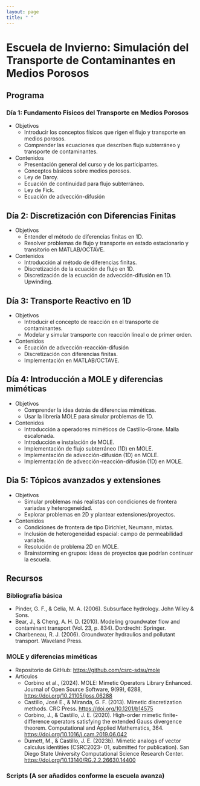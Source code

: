 ```yaml
---
layout: page
title: " "
---
```


# Escuela de Invierno: Simulación del Transporte de Contaminantes en Medios Porosos

## Programa

### Día 1: Fundamento Físicos del Transporte en Medios Porosos

* Objetivos
  * Introducir los conceptos físicos que rigen el flujo y transporte en medios porosos.
  * Comprender las ecuaciones que describen flujo subterráneo y transporte de contaminantes.
* Contenidos
  * Presentación general del curso y de los participantes.
  * Conceptos básicos sobre medios porosos.
  * Ley de Darcy.
  * Ecuación de continuidad para flujo subterráneo.
  * Ley de Fick.
  * Ecuación de advección-difusión

## Día 2: Discretización con Diferencias Finitas

* Objetivos
  * Entender el método de diferencias finitas en 1D.
  * Resolver problemas de flujo y transporte en estado estacionario y transitorio en MATLAB/OCTAVE.
* Contenidos
  * Introducción al método de diferencias finitas.
  * Discretización de la ecuación de flujo en 1D.
  * Discretización de la ecuación de advección-difusión en 1D. Upwinding.

## Día 3: Transporte Reactivo en 1D

* Objetivos
  * Introducir el concepto de reacción en el transporte de contaminantes.
  * Modelar y simular transporte con reacción lineal o de primer orden.
* Contenidos
  * Ecuación de advección-reacción-difusión
  * Discretización con diferencias finitas.
  * Implementación en MATLAB/OCTAVE.

## Día 4: Introducción a MOLE y diferencias miméticas

* Objetivos
  * Comprender la idea detrás de diferencias miméticas.
  * Usar la librería MOLE para simular problemas de 1D.
* Contenidos
  * Introducción a operadores miméticos de Castillo-Grone. Malla escalonada.
  * Introducción e instalación de MOLE.
  * Implementación de flujo subterráneo (1D) en MOLE.
  * Implementación de advección-difusión (1D) en MOLE.
  * Implementación de advección-reacción-difusión (1D) en MOLE.

## Dia 5: Tópicos avanzados y extensiones

* Objetivos
  * Simular problemas más realistas con condiciones de frontera variadas y heterogeneidad.
  * Explorar problemas en 2D y plantear extensiones/proyectos.
* Contenidos
  * Condiciones de frontera de tipo Dirichlet, Neumann, mixtas.
  * Inclusión de heterogeneidad espacial: campo de permeabilidad variable.
  * Resolución de problema 2D en MOLE.
  * Brainstorming en grupos: ideas de proyectos que podrían continuar la escuela.

## Recursos

### Bibliografía básica
* Pinder, G. F., & Celia, M. A. (2006). Subsurface hydrology. John Wiley & Sons.
* Bear, J., & Cheng, A. H. D. (2010). Modeling groundwater flow and contaminant transport (Vol. 23, p. 834). Dordrecht: Springer.
* Charbeneau, R. J. (2006). Groundwater hydraulics and pollutant transport. Waveland Press.

### MOLE y diferencias miméticas
* Repositorio de GitHub: https://github.com/csrc-sdsu/mole
* Artículos
  * Corbino et al., (2024). MOLE: Mimetic Operators Library Enhanced. Journal of Open Source Software, 9(99), 6288, https://doi.org/10.21105/joss.06288
  * Castillo, José E., & Miranda, G. F. (2013). Mimetic discretization methods. CRC Press. https://doi.org/10.1201/b14575
  * Corbino, J., & Castillo, J. E. (2020). High-order mimetic finite-difference operators satisfying the extended Gauss divergence theorem. Computational and Applied Mathematics, 364. https://doi.org/10.1016/j.cam.2019.06.042
  * Dumett, M., & Castillo, J. E. (2023b). Mimetic analogs of vector calculus identities (CSRC2023- 01, submitted for publication). San Diego State University Computational Science Research Center. https://doi.org/10.13140/RG.2.2.26630.14400

### Scripts (A ser añadidos conforme la escuela avanza)

